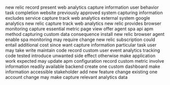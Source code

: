 new relic record present web analytics capture information user behavior task completion website previously approved system capturing information excludes service capture track web analytics external system google analytics new relic capture track web analytics new relic provides browser monitoring capture essential metric page view offer agent spa api apm method capturing custom data consequence install new relic browser agent enable spa monitoring may require change new relic subscription could entail additional cost since want capture information particular task user may take write maintain code record custom user event analytics tracking code tested introduce unwanted side effect otherwise make application work expected may update apm configuration record custom metric involve information readily available backend create one custom dashboard make information accessible stakeholder add new feature change existing one account change may make capture relevant analytics data